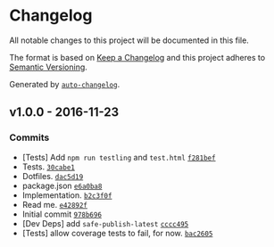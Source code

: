 # Changelog

All notable changes to this project will be documented in this file.

The format is based on [Keep a Changelog](https://keepachangelog.com/en/1.0.0/)
and this project adheres to [Semantic Versioning](https://semver.org/spec/v2.0.0.html).

Generated by [`auto-changelog`](https://github.com/CookPete/auto-changelog).

## v1.0.0 - 2016-11-23

### Commits

- [Tests] Add `npm run testling` and `test.html` [`f281bef`](https://github.com/ljharb/Array.prototype.some/commit/f281bef183c70d14d1d08b58ef69bfe80c7c68ca)
- Tests. [`30cabe1`](https://github.com/ljharb/Array.prototype.some/commit/30cabe167bf77b6782c4029f4504578b3cce0ef6)
- Dotfiles. [`dac5d19`](https://github.com/ljharb/Array.prototype.some/commit/dac5d192cdb4a801ef5d2200303a7e59e3669f19)
- package.json [`e6a0ba8`](https://github.com/ljharb/Array.prototype.some/commit/e6a0ba818acd55416ce3b118aa6934d4c3dcfcaa)
- Implementation. [`b2c3f0f`](https://github.com/ljharb/Array.prototype.some/commit/b2c3f0f01d00f90ebe9b729952b5a497e6bd8d86)
- Read me. [`e42892f`](https://github.com/ljharb/Array.prototype.some/commit/e42892f472ff3c7d1e642212c4ca9a0a528de195)
- Initial commit [`978b696`](https://github.com/ljharb/Array.prototype.some/commit/978b6960c738d65308cc36afffb26e886b4c6923)
- [Dev Deps] add `safe-publish-latest` [`cccc495`](https://github.com/ljharb/Array.prototype.some/commit/cccc495af3456416f780f3a376bd9c4c44cec199)
- [Tests] allow coverage tests to fail, for now. [`bac2605`](https://github.com/ljharb/Array.prototype.some/commit/bac260551042fee3055b9814177d53fd37c4bb8d)
